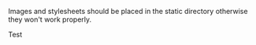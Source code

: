 Images and stylesheets should be placed in the static directory otherwise they won't work properly.

Test